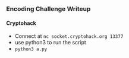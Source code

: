### Encoding Challenge Writeup
#### Cryptohack
- Connect at ``nc socket.cryptohack.org 13377``
- use python3 to run the script
- `` python3 a.py ``
